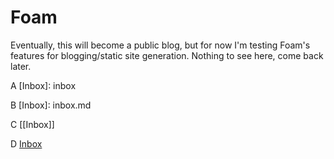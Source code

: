 # Foam

Eventually, this will become a public blog, but for now I'm testing Foam's features for blogging/static site generation. Nothing to see here, come back later.

A
[Inbox]: inbox

B
[Inbox]: inbox.md

C
[[Inbox]]

D
[Inbox](inbox.md)
